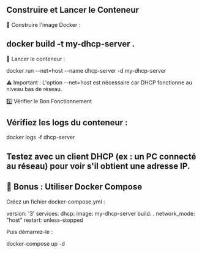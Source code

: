 ## Construire et Lancer le Conteneur

👐 Construire l'image Docker :

## docker build -t my-dhcp-server .

👐 Lancer le conteneur :

docker run --net=host --name dhcp-server -d my-dhcp-server

⚠️ Important : L'option --net=host est nécessaire car DHCP fonctionne au niveau bas de réseau.

5️⃣ Vérifier le Bon Fonctionnement

## Vérifiez les logs du conteneur :

docker logs -f dhcp-server

## Testez avec un client DHCP (ex : un PC connecté au réseau) pour voir s'il obtient une adresse IP.

## 🚀 Bonus : Utiliser Docker Compose

Créez un fichier docker-compose.yml :

version: '3'
services:
  dhcp:
    image: my-dhcp-server
    build: .
    network_mode: "host"
    restart: unless-stopped

Puis démarrez-le :

docker-compose up -d



